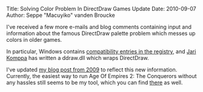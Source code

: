 Title: Solving Color Problem In DirectDraw Games Update
Date: 2010-09-07
Author: Seppe "Macuyiko" vanden Broucke

I've received a few more e-mails and blog comments containing input and information about the famous DirectDraw palette problem which messes up colors in older games.

In particular, Windows contains [compatibility entries in the registry](http://go.hopx.net/2010/05/256-color-issues-with-directdraw-and.html), and [Jari Komppa](http://sol.gfxile.net/ddhack/) has written a ddraw.dll which wraps DirectDraw.

I've updated [my blog post from 2009](|filename|/2009/2009_07_solving-color-problem-red-grass-purple.md) to reflect this new information. Currently, the easiest way to run Age Of Empires 2: The Conquerors without any hassles still seems to be my tool, which you can find [there](|filename|/2009/2009_07_solving-color-problem-red-grass-purple.md) as well.
